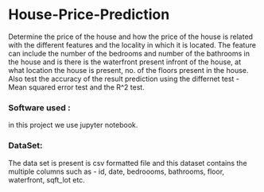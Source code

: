 # House-Price-Prediction
Determine the price of the house and how the price of the house is related with the different features and the locality in which it is located.
The feature can include the number of the bedrooms and number of the bathrooms in the house and is there is the waterfront present infront of the house, at what location the house is present, no. of the floors present in the house.
Also test the accuracy of the result prediction using the differnet test - Mean squared error test and the R^2 test.


### Software used :
in this project we use jupyter notebook.

### DataSet: 
The data set is present is csv formatted file and this dataset contains the multiple columns such as - id, date, bedroooms, bathrooms, floor, waterfront, sqft_lot etc.
